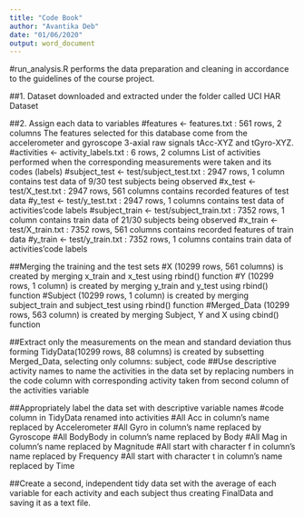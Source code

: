 ```yaml
---
title: "Code Book"
author: "Avantika Deb"
date: "01/06/2020"
output: word_document
---
```


#run_analysis.R performs the data preparation and cleaning in accordance to the guidelines of the course project.

##1. Dataset downloaded and extracted under the folder called UCI HAR Dataset

##2. Assign each data to variables
#features <- features.txt : 561 rows, 2 columns
The features selected for this database come from the accelerometer and gyroscope 3-axial raw signals tAcc-XYZ and tGyro-XYZ.
#activities <- activity_labels.txt : 6 rows, 2 columns
List of activities performed when the corresponding measurements were taken and its codes (labels)
#subject_test <- test/subject_test.txt : 2947 rows, 1 column
contains test data of 9/30 test subjects being observed
#x_test <- test/X_test.txt : 2947 rows, 561 columns
contains recorded features of test data
#y_test <- test/y_test.txt : 2947 rows, 1 columns
contains test data of activities’code labels
#subject_train <- test/subject_train.txt : 7352 rows, 1 column
contains train data of 21/30 subjects being observed
#x_train <- test/X_train.txt : 7352 rows, 561 columns
contains recorded features of train data
#y_train <- test/y_train.txt : 7352 rows, 1 columns
contains train data of activities’code labels

##Merging the training and the test sets
#X (10299 rows, 561 columns) is created by merging x_train and x_test using rbind() function
#Y (10299 rows, 1 column) is created by merging y_train and y_test using rbind() function
#Subject (10299 rows, 1 column) is created by merging subject_train and subject_test using rbind() function
#Merged_Data (10299 rows, 563 column) is created by merging Subject, Y and X using cbind() function

##Extract only the measurements on the mean and standard deviation thus forming TidyData(10299 rows, 88 columns) is created by subsetting Merged_Data, selecting only columns: subject, code
##Use descriptive activity names to name the activities in the data set by replacing numbers in the code column with corresponding activity taken from second column of the activities variable

##Appropriately label the data set with descriptive variable names
#code column in TidyData renamed into activities
#All Acc in column’s name replaced by Accelerometer
#All Gyro in column’s name replaced by Gyroscope
#All BodyBody in column’s name replaced by Body
#All Mag in column’s name replaced by Magnitude
#All start with character f in column’s name replaced by Frequency
#All start with character t in column’s name replaced by Time

##Create a second, independent tidy data set with the average of each variable for each activity and each subject thus creating FinalData and saving it as a text file.




